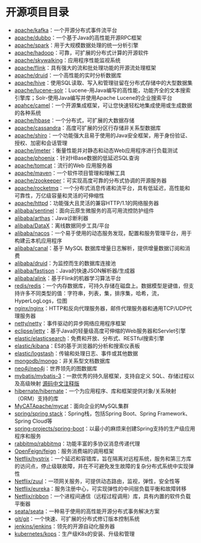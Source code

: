 # 开源项目目录

- [apache/kafka](https://github.com/apache/kafka)：一个开源分布式事件流平台
- [apache/dubbo](https://github.com/apache/dubbo)：一个基于Java的高性能开源RPC框架
- [apache/spark](https://github.com/apache/spark)：用于大规模数据处理的统一分析引擎
- [apache/hadoop](https://github.com/apache/hadoop)：可靠，可扩展的分布式计算的开源软件
- [apache/skywalking](https://github.com/apache/skywalking)：应用程序性能监视系统
- [apache/flink](https://github.com/apache/flink)：具有强大的流和批处理功能的开源流处理框架
- [apache/druid](https://github.com/apache/druid)：一个高性能的实时分析数据库
- [apache/hive](https://github.com/apache/hive)：使用SQL读取、写入和管理驻留在分布式存储中的大型数据集
- [apache/lucene-solr](https://github.com/apache/lucene-solr)：Lucene-用Java编写的高性能，功能齐全的文本搜索引擎库；Solr-使用Java编写并使用Apache Lucene的企业搜索平台
- [apahce/camel](https://github.com/apache/camel)：一个开源集成框架，可让您快速轻松地集成使用或生成数据的各种系统
- [apache/hbase](https://github.com/apache/hbase)：一个分布式，可扩展的大数据存储
- [apache/cassandra](https://github.com/apache/cassandra)：高度可扩展的分区行存储非关系型数据库
- [apache/shiro](https://github.com/apache/shiro)：一个功能强大且易于使用的Java安全框架，用于身份验证、授权、加密和会话管理
- [apache/jmeter](https://github.com/apache/jmeter)：衡量性能并对静态和动态Web应用程序进行负载测试
- [apache/phoenix](https://github.com/apache/phoenix)：针对HBase数据的低延迟SQL查询
- [apache/tomcat](https://github.com/apache/tomcat)：流行的Web 应用服务器
- [apache/maven](https://github.com/apache/maven)：一个软件项目管理和理解工具
- [apache/zookeeper](https://github.com/apache/zookeeper)：可实现高度可靠的分布式协调的开源服务器
- [apache/rocketmq](https://github.com/apache/rocketmq)：一个分布式消息传递和流平台，具有低延迟，高性能和可靠性，万亿级容量和灵活的可伸缩性
- [apache/httpd](https://github.com/apache/httpd)：功能强大且灵活的兼容HTTP/1.1的网络服务器
- [alibaba/sentinel](https://github.com/alibaba/Sentinel)：面向云原生微服务的高可用流控防护组件
- [alibaba/arthas](https://github.com/alibaba/arthas)：Java诊断利器
- [alibaba/DataX](https://github.com/alibaba/DataX)：离线数据同步工具/平台
- [alibaba/nacos](https://github.com/alibaba/nacos)：一个易于使用的动态服务发现，配置和服务管理平台，用于构建云本机应用程序
- [alibaba/canal](https://github.com/alibaba/canal)：基于 MySQL 数据库增量日志解析，提供增量数据订阅和消费
- [alibaba/druid](https://github.com/alibaba/druid)：为监控而生的数据库连接池
- [alibaba/fastjson](https://github.com/alibaba/fastjson)：Java的快速JSON解析器/生成器
- [alibaba/alink](https://github.com/alibaba/Alink)：基于Flink的机器学习算法平台
- [redis/redis](https://github.com/redis/redis)：一个内存数据库，可持久存储在磁盘上。数据模型是键值，但支持许多不同类型的值：字符串，列表，集，排序集，哈希，流，HyperLogLogs，位图
- [nginx/nginx](https://github.com/nginx/nginx)：HTTP和反向代理服务器，邮件代理服务器和通用TCP/UDP代理服务器
- [netty/netty](https://github.com/netty/netty)：事件驱动的异步网络应用程序框架
- [eclipse/jetty](https://github.com/eclipse/jetty.project)：基于Java的轻量级高度可伸缩的Web服务器和Servlet引擎
- [elastic/elasticsearch](https://github.com/elastic/elasticsearch)：免费和开放、分布式、RESTful搜索引擎
- [elastic/kibana](https://github.com/elastic/kibana)：ES的基于浏览器的分析和搜索仪表板
- [elastic/logstash](https://github.com/elastic/logstash)：传输和处理日志、事件或其他数据
- [mongodb/mongo](https://github.com/mongodb/mongo)：非关系型文档数据库
- [neo4j/neo4j](https://github.com/neo4j/neo4j)：世界领先的图数据库
- [mybatis/mybatis-3](https://github.com/mybatis/mybatis-3)：一款优秀的持久层框架，支持自定义 SQL、存储过程以及高级映射 [源码中文注释版](https://github.com/tuguangquan/mybatis)
- [hibernate/hibernate](https://github.com/hibernate/hibernate-orm)：一个为应用程序、库和框架提供对象/关系映射（ORM）支持的库
- [MyCATApache/mycat](https://github.com/MyCATApache/Mycat-Server)：面向企业的MySQL集群
- [spring/spring stack](https://spring.io/projects)：Spring栈，包括Spring Boot、Spring Framework、Spring Cloud等
- [spring-projects/spring-boot](https://github.com/spring-projects/spring-boot)：以最小的麻烦来创建Spring支持的生产级应用程序和服务
- [rabbitmq/rabbitmq](https://github.com/rabbitmq/rabbitmq-server)：功能丰富的多协议消息传递代理
- [OpenFeign/feign](https://github.com/OpenFeign/feign)：服务消费端的调用框架
- [Netflix/hystrix](https://github.com/Netflix/Hystrix)：一个延迟和容错库，旨在隔离对远程系统，服务和第三方库的访问点，停止级联故障，并在不可避免发生故障的复杂分布式系统中实现弹性
- [Netflix/zuul](https://github.com/Netflix/zuul)：一项网关服务，可提供动态路由，监视，弹性，安全性等
- [Netflix/eureka](https://github.com/Netflix/eureka)：服务注册中心，可实现弹性的中间层负载平衡和故障转移
- [Netflix/ribbon](https://github.com/Netflix/ribbon)：一个进程间通信（远程过程调用）库，具有内置的软件负载平衡器
- [seata/seata](https://github.com/seata/seata)：一种易于使用的高性能开源分布式事务解决方案
- [git/git](https://github.com/git/git)：一个快速、可扩展的分布式修订版本控制系统
- [jenkins/jenkins](https://github.com/jenkinsci/jenkins)：领先的开源自动化服务器
- [kubernetes/kops](https://github.com/kubernetes/kops)：生产级K8s的安装、升级和管理